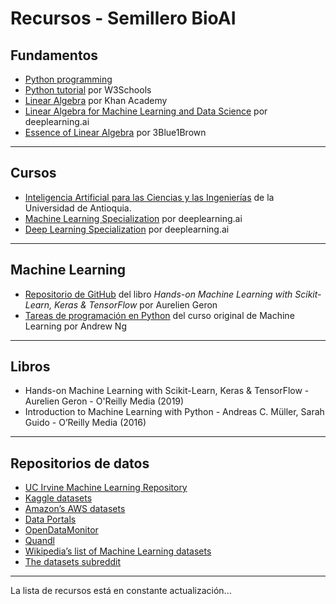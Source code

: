# Recursos - Semillero BioAI

## Fundamentos

- [Python programming](https://pythonprogramming.net/introduction-to-python-programming/)
- [Python tutorial](https://www.w3schools.com/python/default.asp) por W3Schools
- [Linear Algebra](https://www.khanacademy.org/math/linear-algebra)  por Khan Academy
- [Linear Algebra for Machine Learning and Data Science](https://www.coursera.org/learn/machine-learning-linear-algebra) por deeplearning.ai
- [Essence of Linear Algebra](https://youtube.com/playlist?list=PLZHQObOWTQDPD3MizzM2xVFitgF8hE_ab) por 3Blue1Brown

---

## Cursos

- [Inteligencia Artificial para las Ciencias y las Ingenierías](https://rramosp.github.io/ai4eng.v1/intro.html) de la Universidad de Antioquia.
- [Machine Learning Specialization](https://www.coursera.org/specializations/machine-learning-introduction) por deeplearning.ai
- [Deep Learning Specialization](https://www.coursera.org/specializations/deep-learning) por deeplearning.ai

---

## Machine Learning

- [Repositorio de GitHub](https://github.com/ageron/handson-ml2) del libro *Hands-on Machine Learning with Scikit-Learn, Keras & TensorFlow* por Aurelien Geron
- [Tareas de programación en Python](https://github.com/dibgerge/ml-coursera-python-assignments) del curso original de Machine Learning por Andrew Ng

---

## Libros

- Hands-on Machine Learning with Scikit-Learn, Keras & TensorFlow - Aurelien Geron - O'Reilly Media (2019)
- Introduction to Machine Learning with Python - Andreas C. Müller, Sarah Guido - O’Reilly Media (2016)

---

## Repositorios de datos

- [UC Irvine Machine Learning Repository](https://archive.ics.uci.edu/ml/index.php) 
- [Kaggle datasets](https://www.kaggle.com/datasets)
- [Amazon’s AWS datasets](https://registry.opendata.aws/)
- [Data Portals](http://dataportals.org/)
- [OpenDataMonitor](http://opendatamonitor.eu/)
- [Quandl](http://quandl.com/)
- [Wikipedia’s list of Machine Learning datasets](https://homl.info/9)
- [The datasets subreddit](https://www.reddit.com/r/datasets)

---

La lista de recursos está en constante actualización...